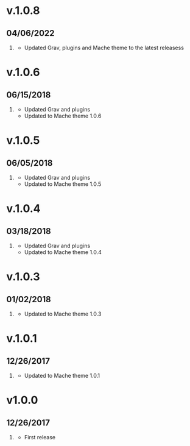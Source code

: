 # v.1.0.8
## 04/06/2022

1. [](#improved)
    * Updated Grav, plugins and Mache theme to the latest releasess

# v.1.0.6
## 06/15/2018

1. [](#improved)
    * Updated Grav and plugins
    * Updated to Mache theme 1.0.6

# v.1.0.5
## 06/05/2018

1. [](#improved)
    * Updated Grav and plugins
    * Updated to Mache theme 1.0.5

# v.1.0.4
## 03/18/2018

1. [](#improved)
    * Updated Grav and plugins
    * Updated to Mache theme 1.0.4

# v.1.0.3
## 01/02/2018

1. [](#improved)
    * Updated to Mache theme 1.0.3

# v.1.0.1
## 12/26/2017

1. [](#improved)
    * Updated to Mache theme 1.0.1

# v1.0.0
## 12/26/2017

1. [](#new)
    * First release
